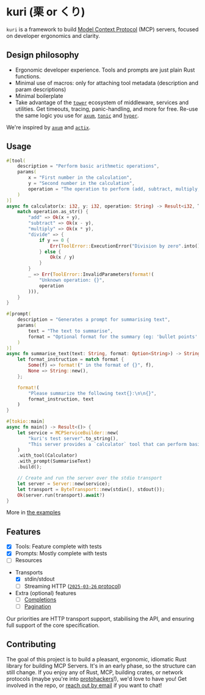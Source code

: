 # kuri (栗 or くり)

`kuri` is a framework to build [Model Context Protocol][mcp-docs] (MCP) servers, focused on developer ergonomics and clarity.

## Design philosophy

- Ergonomic developer experience. Tools and prompts are just plain Rust functions.
- Minimal use of macros: only for attaching tool metadata (description and param descriptions)
- Minimal boilerplate
- Take advantage of the [`tower`] ecosystem of middleware, services and utilities. Get timeouts, tracing, panic-handling, and more for free. Re-use the same logic you use for [`axum`], [`tonic`] and [`hyper`].

We're inspired by [`axum`] and [`actix`].

## Usage

```rust
#[tool(
    description = "Perform basic arithmetic operations",
    params(
        x = "First number in the calculation",
        y = "Second number in the calculation",
        operation = "The operation to perform (add, subtract, multiply, divide)"
    )
)]
async fn calculator(x: i32, y: i32, operation: String) -> Result<i32, ToolError> {
    match operation.as_str() {
        "add" => Ok(x + y),
        "subtract" => Ok(x - y),
        "multiply" => Ok(x * y),
        "divide" => {
            if y == 0 {
                Err(ToolError::ExecutionError("Division by zero".into()))
            } else {
                Ok(x / y)
            }
        }
        _ => Err(ToolError::InvalidParameters(format!(
            "Unknown operation: {}",
            operation
        ))),
    }
}

#[prompt(
    description = "Generates a prompt for summarising text",
    params(
        text = "The text to summarise",
        format = "Optional format for the summary (eg: 'bullet points' or 'Shakespeare')"
    )
)]
async fn summarise_text(text: String, format: Option<String>) -> String {
    let format_instruction = match format {
        Some(f) => format!(" in the format of {}", f),
        None => String::new(),
    };

    format!(
        "Please summarize the following text{}:\n\n{}",
        format_instruction, text
    )
}

#[tokio::main]
async fn main() -> Result<()> {
    let service = MCPServiceBuilder::new(
        "kuri's test server".to_string(),
        "This server provides a `calculator` tool that can perform basic arithmetic operations, and a prompt to summarise text.".to_string()
    )
    .with_tool(Calculator)
    .with_prompt(SummariseText)
    .build();

    // Create and run the server over the stdio transport
    let server = Server::new(service);
    let transport = ByteTransport::new(stdin(), stdout());
    Ok(server.run(transport).await?)
}
```

More in [the examples]

## Features

- [x] Tools: Feature complete with tests
- [x] Prompts: Mostly complete with tests
- [ ] Resources
- Transports
  - [x] stdin/stdout
  - [ ] Streaming HTTP ([`2025-03-26` protocol])
- Extra (optional) features
  - [ ] [Completions][mcp-completions]
  - [ ] [Pagination][mcp-pagination]

Our priorities are HTTP transport support, stabilising the API, and ensuring full support of the core specification.

## Contributing

The goal of this project is to build a pleasant, ergonomic, idiomatic Rust library for building MCP Servers. It's in an early phase, so the structure can still change. If you enjoy any of Rust, MCP, building crates, or network protocols (maybe you're into [protohackers](https://protohackers.com/)!), we'd love to have you! Get involved in the repo, or [reach out by email](mailto:aphel@indices.io) if you want to chat!

[`hyper`]: https://github.com/hyperium/hyper
[`tonic`]: https://github.com/hyperium/tonic
[`tower`]: https://github.com/tower-rs/tower
[`axum`]: https://github.com/tokio-rs/axum
[`actix`]: https://github.com/actix/actix-web
[mcp-docs]: https://modelcontextprotocol.io
[the examples]: examples/
[`2025-03-26` protocol]: https://modelcontextprotocol.io/specification/2025-03-26/basic/transports#streamable-http
[mcp-completions]: https://modelcontextprotocol.io/specification/2025-03-26/server/utilities/completion
[mcp-pagination]: https://spec.modelcontextprotocol.io/specification/2025-03-26/server/utilities/pagination/
